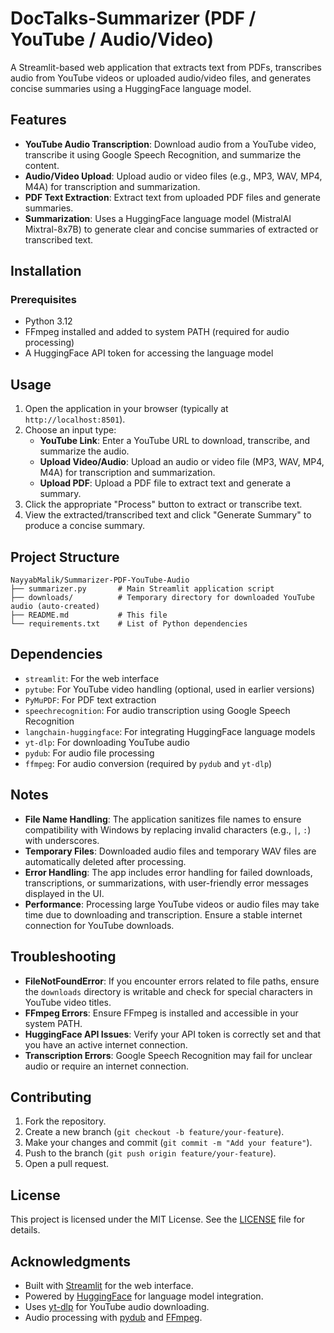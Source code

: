# DocTalks-Summarizer (PDF / YouTube / Audio/Video)

A Streamlit-based web application that extracts text from PDFs, transcribes audio from YouTube videos or uploaded audio/video files, and generates concise summaries using a HuggingFace language model.

## Features
- **YouTube Audio Transcription**: Download audio from a YouTube video, transcribe it using Google Speech Recognition, and summarize the content.
- **Audio/Video Upload**: Upload audio or video files (e.g., MP3, WAV, MP4, M4A) for transcription and summarization.
- **PDF Text Extraction**: Extract text from uploaded PDF files and generate summaries.
- **Summarization**: Uses a HuggingFace language model (MistralAI Mixtral-8x7B) to generate clear and concise summaries of extracted or transcribed text.

## Installation

### Prerequisites
- Python 3.12
- FFmpeg installed and added to system PATH (required for audio processing)
- A HuggingFace API token for accessing the language model


## Usage
1. Open the application in your browser (typically at `http://localhost:8501`).
2. Choose an input type:
   - **YouTube Link**: Enter a YouTube URL to download, transcribe, and summarize the audio.
   - **Upload Video/Audio**: Upload an audio or video file (MP3, WAV, MP4, M4A) for transcription and summarization.
   - **Upload PDF**: Upload a PDF file to extract text and generate a summary.
3. Click the appropriate "Process" button to extract or transcribe text.
4. View the extracted/transcribed text and click "Generate Summary" to produce a concise summary.

## Project Structure
```
NayyabMalik/Summarizer-PDF-YouTube-Audio
├── summarizer.py       # Main Streamlit application script
├── downloads/          # Temporary directory for downloaded YouTube audio (auto-created)
├── README.md           # This file
└── requirements.txt    # List of Python dependencies
```

## Dependencies
- `streamlit`: For the web interface
- `pytube`: For YouTube video handling (optional, used in earlier versions)
- `PyMuPDF`: For PDF text extraction
- `speechrecognition`: For audio transcription using Google Speech Recognition
- `langchain-huggingface`: For integrating HuggingFace language models
- `yt-dlp`: For downloading YouTube audio
- `pydub`: For audio file processing
- `ffmpeg`: For audio conversion (required by `pydub` and `yt-dlp`)

## Notes
- **File Name Handling**: The application sanitizes file names to ensure compatibility with Windows by replacing invalid characters (e.g., `|`, `:`) with underscores.
- **Temporary Files**: Downloaded audio files and temporary WAV files are automatically deleted after processing.
- **Error Handling**: The app includes error handling for failed downloads, transcriptions, or summarizations, with user-friendly error messages displayed in the UI.
- **Performance**: Processing large YouTube videos or audio files may take time due to downloading and transcription. Ensure a stable internet connection for YouTube downloads.

## Troubleshooting
- **FileNotFoundError**: If you encounter errors related to file paths, ensure the `downloads` directory is writable and check for special characters in YouTube video titles.
- **FFmpeg Errors**: Ensure FFmpeg is installed and accessible in your system PATH.
- **HuggingFace API Issues**: Verify your API token is correctly set and that you have an active internet connection.
- **Transcription Errors**: Google Speech Recognition may fail for unclear audio or require an internet connection.

## Contributing
1. Fork the repository.
2. Create a new branch (`git checkout -b feature/your-feature`).
3. Make your changes and commit (`git commit -m "Add your feature"`).
4. Push to the branch (`git push origin feature/your-feature`).
5. Open a pull request.

## License
This project is licensed under the MIT License. See the [LICENSE](LICENSE) file for details.

## Acknowledgments
- Built with [Streamlit](https://streamlit.io/) for the web interface.
- Powered by [HuggingFace](https://huggingface.co/) for language model integration.
- Uses [yt-dlp](https://github.com/yt-dlp/yt-dlp) for YouTube audio downloading.
- Audio processing with [pydub](https://github.com/jiaaro/pydub) and [FFmpeg](https://ffmpeg.org/).
